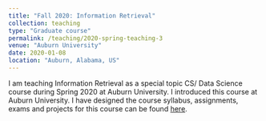 ```yaml
---
title: "Fall 2020: Information Retrieval"
collection: teaching
type: "Graduate course"
permalink: /teaching/2020-spring-teaching-3
venue: "Auburn University"
date: 2020-01-08
location: "Auburn, Alabama, US"
---
```


I am teaching Information Retrieval as a special topic CS/ Data Science course during Spring 2020 at Auburn University. I introduced this course at Auburn University. I have designed the course syllabus, assignments, exams and projects for this course can be found <a href="https://auburn.instructure.com/courses/1240302">here</a>.
